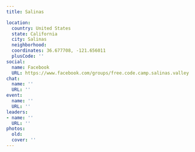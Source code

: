 ```yaml
---
title: Salinas

location:
  country: United States
  state: California
  city: Salinas
  neighborhood: 
  coordinates: 36.677708, -121.656011
  plusCode: ''
social:
  name: Facebook
  URL: https://www.facebook.com/groups/free.code.camp.salinas.valley
chat:
  name: ''
  URL: ''
event:
  name: ''
  URL: ''
leaders:
- name: ''
  URL: ''
photos:
  old: 
  cover: ''
---
```


